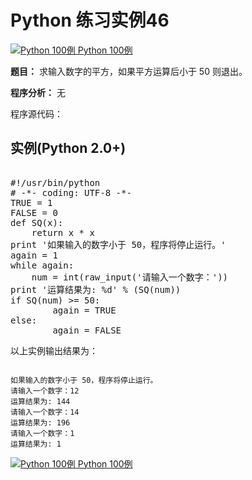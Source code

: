 Python 练习实例46
=============

 [![Python 100例](../images/up.gif)
 Python 100例](python-100-examples.html)


 **题目：** 求输入数字的平方，如果平方运算后小于 50 则退出。

 **程序分析：** 无

 程序源代码：

  实例(Python 2.0+)
---------------

 <pre>

#!/usr/bin/python
# -*- coding: UTF-8 -*-
TRUE = 1
FALSE = 0
def SQ(x):
    return x * x
print '如果输入的数字小于 50，程序将停止运行。'
again = 1
while again:
    num = int(raw_input('请输入一个数字：'))
print '运算结果为: %d' % (SQ(num))
if SQ(num) >= 50:
        again = TRUE
else:
        again = FALSE
</pre>

  以上实例输出结果为：


```

如果输入的数字小于 50，程序将停止运行。
请输入一个数字：12
运算结果为: 144
请输入一个数字：14
运算结果为: 196
请输入一个数字：1
运算结果为: 1

```

 [![Python 100例](../images/up.gif)
 Python 100例](python-100-examples.html)
